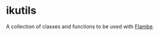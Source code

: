 # ikutils

A collection of classes and functions to be used with [Flambe](https://github.com/aduros/flambe).
